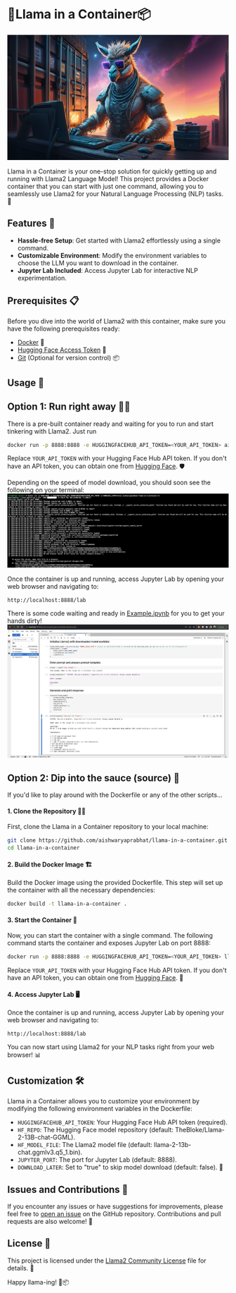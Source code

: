# 🦙Llama in a Container📦
![](assets/llama.png)

Llama in a Container is your one-stop solution for quickly getting up and running with Llama2 Language Model! This project provides a Docker container that you can start with just one command, allowing you to seamlessly use Llama2 for your Natural Language Processing (NLP) tasks. 🚀

## Features 🌟

- **Hassle-free Setup**: Get started with Llama2 effortlessly using a single command.
- **Customizable Environment**: Modify the environment variables to choose the LLM you want to download in the container.
- **Jupyter Lab Included**: Access Jupyter Lab for interactive NLP experimentation.

## Prerequisites 📋

Before you dive into the world of Llama2 with this container, make sure you have the following prerequisites ready:

- [Docker](https://www.docker.com/get-started) 🐳
- [Hugging Face Access Token](https://huggingface.co/docs/hub/security-tokens) 🔐
- [Git](https://git-scm.com/book/en/v2/Getting-Started-Installing-Git) (Optional for version control) 📦

## Usage 🚀

## Option 1: Run right away 🏃‍♂️ 
There is a pre-built container ready and waiting for you to run and start tinkering with Llama2. Just run

```bash
docker run -p 8888:8888 -e HUGGINGFACEHUB_API_TOKEN=<YOUR_API_TOKEN> aishwaryaprabhat/llama-in-a-container:v1
```

Replace `YOUR_API_TOKEN` with your Hugging Face Hub API token. If you don't have an API token, you can obtain one from [Hugging Face](https://huggingface.co/docs/hub/security-tokens). 🛡️

Depending on the speed of model download, you should soon see the following on your terminal:
![](assets/docker_command.png)

Once the container is up and running, access Jupyter Lab by opening your web browser and navigating to:

```
http://localhost:8888/lab
```
There is some code waiting and ready in [Example.ipynb](Example.ipynb) for you to get your hands dirty!
![](assets/notebook.png)
## Option 2: Dip into the sauce (source) 🥫
If you'd like to play around with the Dockerfile or any of the other scripts...

#### 1. Clone the Repository 🧑‍💻

First, clone the Llama in a Container repository to your local machine:

```bash
git clone https://github.com/aishwaryaprabhat/llama-in-a-container.git
cd llama-in-a-container
```

#### 2. Build the Docker Image 🏗️

Build the Docker image using the provided Dockerfile. This step will set up the container with all the necessary dependencies:

```bash
docker build -t llama-in-a-container .
```

#### 3. Start the Container 🚢

Now, you can start the container with a single command. The following command starts the container and exposes Jupyter Lab on port 8888:

```bash
docker run -p 8888:8888 -e HUGGINGFACEHUB_API_TOKEN=<YOUR_API_TOKEN> llama-in-a-container
```

Replace `YOUR_API_TOKEN` with your Hugging Face Hub API token. If you don't have an API token, you can obtain one from [Hugging Face](https://huggingface.co/docs/hub/security-tokens). 🔑

#### 4. Access Jupyter Lab 🖥️

Once the container is up and running, access Jupyter Lab by opening your web browser and navigating to:

```
http://localhost:8888/lab
```

You can now start using Llama2 for your NLP tasks right from your web browser! 📊

## Customization 🛠️

Llama in a Container allows you to customize your environment by modifying the following environment variables in the Dockerfile:

- `HUGGINGFACEHUB_API_TOKEN`: Your Hugging Face Hub API token (required).
- `HF_REPO`: The Hugging Face model repository (default: TheBloke/Llama-2-13B-chat-GGML).
- `HF_MODEL_FILE`: The Llama2 model file (default: llama-2-13b-chat.ggmlv3.q5_1.bin).
- `JUPYTER_PORT`: The port for Jupyter Lab (default: 8888).
- `DOWNLOAD_LATER`: Set to "true" to skip model download (default: false). 🔄

## Issues and Contributions 🤝

If you encounter any issues or have suggestions for improvements, please feel free to [open an issue](https://github.com/aishwaryaprabhat/llama-in-a-container/issues) on the GitHub repository. Contributions and pull requests are also welcome! 🙌

## License 📄

This project is licensed under the [Llama2 Community License](LICENSE) file for details. 📜

Happy llama-ing! 🦙📦